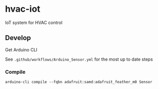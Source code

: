 # hvac-iot
IoT system for HVAC control


## Develop

Get Arduino CLI

See `.github/workflows/Arduino_Sensor.yml` for the most up to date steps


### Compile

```
arduino-cli compile --fqbn adafruit:samd:adafruit_feather_m0 Sensor

```
